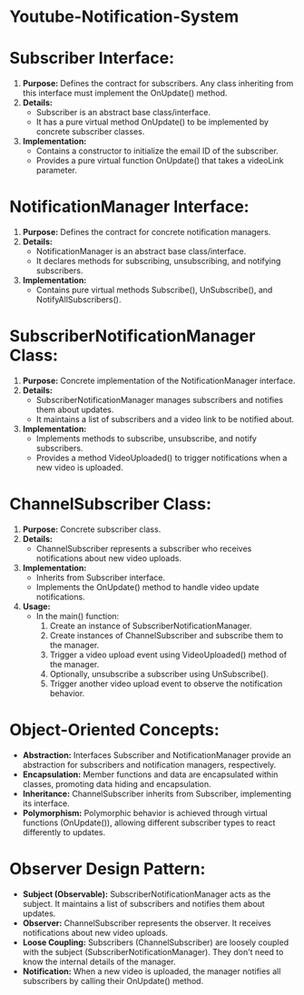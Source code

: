 # Youtube-Notification-System

<!DOCTYPE html>
<html lang="en">
<head>
<meta charset="UTF-8">
<meta name="viewport" content="width=device-width, initial-scale=1.0">
<title>Project README</title>
</head>
<body>

<h1>Subscriber Interface:</h1>

<ol>
    <li><strong>Purpose:</strong> Defines the contract for subscribers. Any class inheriting from this interface must implement the OnUpdate() method.</li>
    <li><strong>Details:</strong>
        <ul>
            <li>Subscriber is an abstract base class/interface.</li>
            <li>It has a pure virtual method OnUpdate() to be implemented by concrete subscriber classes.</li>
        </ul>
    </li>
    <li><strong>Implementation:</strong>
        <ul>
            <li>Contains a constructor to initialize the email ID of the subscriber.</li>
            <li>Provides a pure virtual function OnUpdate() that takes a videoLink parameter.</li>
        </ul>
    </li>
</ol>

<h1>NotificationManager Interface:</h1>

<ol>
    <li><strong>Purpose:</strong> Defines the contract for concrete notification managers.</li>
    <li><strong>Details:</strong>
        <ul>
            <li>NotificationManager is an abstract base class/interface.</li>
            <li>It declares methods for subscribing, unsubscribing, and notifying subscribers.</li>
        </ul>
    </li>
    <li><strong>Implementation:</strong>
        <ul>
            <li>Contains pure virtual methods Subscribe(), UnSubscribe(), and NotifyAllSubscribers().</li>
        </ul>
    </li>
</ol>

<h1>SubscriberNotificationManager Class:</h1>

<ol>
    <li><strong>Purpose:</strong> Concrete implementation of the NotificationManager interface.</li>
    <li><strong>Details:</strong>
        <ul>
            <li>SubscriberNotificationManager manages subscribers and notifies them about updates.</li>
            <li>It maintains a list of subscribers and a video link to be notified about.</li>
        </ul>
    </li>
    <li><strong>Implementation:</strong>
        <ul>
            <li>Implements methods to subscribe, unsubscribe, and notify subscribers.</li>
            <li>Provides a method VideoUploaded() to trigger notifications when a new video is uploaded.</li>
        </ul>
    </li>
</ol>

<h1>ChannelSubscriber Class:</h1>

<ol>
    <li><strong>Purpose:</strong> Concrete subscriber class.</li>
    <li><strong>Details:</strong>
        <ul>
            <li>ChannelSubscriber represents a subscriber who receives notifications about new video uploads.</li>
        </ul>
    </li>
    <li><strong>Implementation:</strong>
        <ul>
            <li>Inherits from Subscriber interface.</li>
            <li>Implements the OnUpdate() method to handle video update notifications.</li>
        </ul>
    </li>
    <li><strong>Usage:</strong>
        <ul>
            <li>In the main() function:
                <ol>
                    <li>Create an instance of SubscriberNotificationManager.</li>
                    <li>Create instances of ChannelSubscriber and subscribe them to the manager.</li>
                    <li>Trigger a video upload event using VideoUploaded() method of the manager.</li>
                    <li>Optionally, unsubscribe a subscriber using UnSubscribe().</li>
                    <li>Trigger another video upload event to observe the notification behavior.</li>
                </ol>
            </li>
        </ul>
    </li>
</ol>

<h1>Object-Oriented Concepts:</h1>

<ul>
    <li><strong>Abstraction:</strong> Interfaces Subscriber and NotificationManager provide an abstraction for subscribers and notification managers, respectively.</li>
    <li><strong>Encapsulation:</strong> Member functions and data are encapsulated within classes, promoting data hiding and encapsulation.</li>
    <li><strong>Inheritance:</strong> ChannelSubscriber inherits from Subscriber, implementing its interface.</li>
    <li><strong>Polymorphism:</strong> Polymorphic behavior is achieved through virtual functions (OnUpdate()), allowing different subscriber types to react differently to updates.</li>
</ul>

<h1>Observer Design Pattern:</h1>

<ul>
    <li><strong>Subject (Observable):</strong> SubscriberNotificationManager acts as the subject. It maintains a list of subscribers and notifies them about updates.</li>
    <li><strong>Observer:</strong> ChannelSubscriber represents the observer. It receives notifications about new video uploads.</li>
    <li><strong>Loose Coupling:</strong> Subscribers (ChannelSubscriber) are loosely coupled with the subject (SubscriberNotificationManager). They don't need to know the internal details of the manager.</li>
    <li><strong>Notification:</strong> When a new video is uploaded, the manager notifies all subscribers by calling their OnUpdate() method.</li>
</ul>

</body>
</html>
